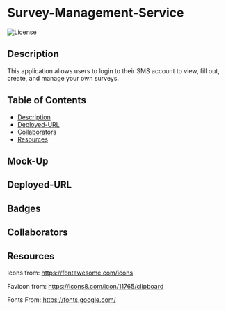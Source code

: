# Survey-Management-Service

![License](https://img.shields.io/badge/License-MIT-blue.svg)

## Description
This application allows users to login to their SMS account to view, fill out, create, and manage your own surveys. 

## Table of Contents

* [Description](#description)
* [Deployed-URL](#deployed-url)
* [Collaborators](#collaborators)
* [Resources](#resources)

## Mock-Up

## Deployed-URL

## Badges

## Collaborators

## Resources

Icons from:
https://fontawesome.com/icons

Favicon from:
https://icons8.com/icon/11765/clipboard

Fonts From:
https://fonts.google.com/
